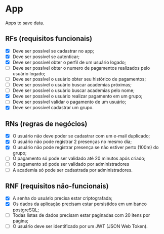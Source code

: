 # App

Apps to save data.

## RFs (requisitos funcionais)

- [x] Deve ser possível se cadastrar no app;
- [x] Deve ser possível se autenticar;
- [x] Deve ser possível obter o perfil de um usuário logado;
- [ ] Deve ser possível obter o numero de pagamentos realizados pelo usuário logado;
- [ ] Deve ser possível o usuário obter seu histórico de pagamentos;
- [ ] Deve ser possível o usuário buscar academias próximas;
- [ ] Deve ser possível o usuário buscar academias pelo nome;
- [x] Deve ser possível o usuário realizar pagamento em um grupo;
- [ ] Deve ser possível validar o pagamento de um usuário;
- [x] Deve ser possível cadastrar um grupo.

## RNs (regras de negócios)

- [x] O usuário não deve poder se cadastrar com um e-mail duplicado;
- [x] O usuário não pode registrar 2 presenças no mesmo dia;
- [x] O usuário não pode registrar presença se não estiver perto (100m) do grupo;
- [ ] O pagamento só pode ser validado até 20 minutos após criado;
- [ ] O pagamento só pode ser validado por administradores
- [ ] A academia só pode ser cadastrada por administradores.

## RNF (requisitos não-funcionais)

- [x] A senha do usuário precisa estar criptografada;
- [x] Os dados da aplicação precisam estar persistidos em um banco postgreSQL;
- [ ] Todas listas de dados precisam estar paginadas com 20 itens por página;
- [ ] O usuário deve ser identificado por um JWT (JSON Web Token).

